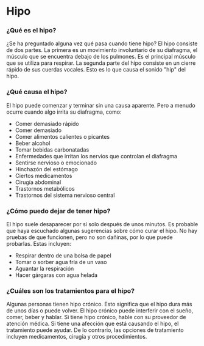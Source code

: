 Hipo
====


### ¿Qué es el hipo?


¿Se ha preguntado alguna vez qué pasa cuando tiene hipo? El hipo consiste de dos partes. La primera es un movimiento involuntario de su diafragma, el músculo que se encuentra debajo de los pulmones. Es el principal músculo que se utiliza para respirar. La segunda parte del hipo consiste en un cierre rápido de sus cuerdas vocales. Esto es lo que causa el sonido "hip" del hipo.


### ¿Qué causa el hipo?


El hipo puede comenzar y terminar sin una causa aparente. Pero a menudo ocurre cuando algo irrita su diafragma, como:


* Comer demasiado rápido
* Comer demasiado
* Comer alimentos calientes o picantes
* Beber alcohol
* Tomar bebidas carbonatadas
* Enfermedades que irritan los nervios que controlan el diafragma
* Sentirse nervioso o emocionado
* Hinchazón del estómago
* Ciertos medicamentos
* Cirugía abdominal
* Trastornos metabólicos
* Trastornos del sistema nervioso central


### ¿Cómo puedo dejar de tener hipo?


El hipo suele desaparecer por sí solo después de unos minutos. Es probable que haya escuchado algunas sugerencias sobre cómo curar el hipo. No hay pruebas de que funcionen, pero no son dañinas, por lo que puede probarlas. Estas incluyen:


* Respirar dentro de una bolsa de papel
* Tomar o sorber agua fría de un vaso
* Aguantar la respiración
* Hacer gárgaras con agua helada


### ¿Cuáles son los tratamientos para el hipo?


Algunas personas tienen hipo crónico. Esto significa que el hipo dura más de unos días o puede volver. El hipo crónico puede interferir con el sueño, comer, beber y hablar. Si tiene hipo crónico, hable con su proveedor de atención médica. Si tiene una afección que está causando el hipo, el tratamiento puede ayudar. De lo contrario, las opciones de tratamiento incluyen medicamentos, cirugía y otros procedimientos.

